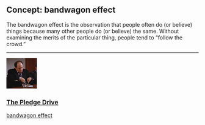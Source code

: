 ## Concept: bandwagon effect

The bandwagon effect is the observation that people often do (or believe) things because many other people do (or believe) the same. Without examining the merits of the particular thing, people tend to “follow the crowd.”

<hr>
<div class="clip-listing">
<img src="media/icons/pledge_drive_clip2.jpg" alt="The Pledge Drive icon">

### [The Pledge Drive](../../clip/57/)

[bandwagon effect](/concept/bandwagon-effect/)
</div>

